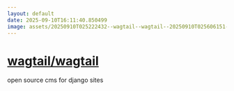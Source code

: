```yaml
---
layout: default
date: 2025-09-10T16:11:40.850499
image: assets/20250910T025222432--wagtail--wagtail--20250910T025606151--cropped.png
---
```


# [wagtail/wagtail](https://github.com/wagtail/wagtail)

open source cms for django sites
